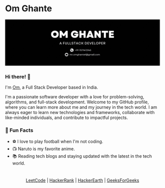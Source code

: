 # Om Ghante

![Profile Banner](./other/github-gif-banner.gif)

### Hi there! 👋

I'm [Om](https://om-ghante-digital-resume.vercel.app/), a Full Stack Developer based in India.

I'm a passionate software developer with a love for problem-solving, algorithms, and full-stack development. Welcome to my GitHub profile, where you can learn more about me and my journey in the tech world. I am always eager to learn new technologies and frameworks, collaborate with like-minded individuals, and contribute to impactful projects.

### 🌟 Fun Facts

- ⚽ I love to play football when I'm not coding.
- 📺 Naruto is my favorite anime.
- 📚 Reading tech blogs and staying updated with the latest in the tech world.

# 

<div align="center">
  <a href="https://leetcode.com/om_ghante/">LeetCode</a> |
  <a href="https://www.hackerrank.com/profile/omghante">HackerRank</a> |
  <a href="https://www.hackerearth.com/@omghante">HackerEarth</a> |
  <a href="https://www.geeksforgeeks.org/user/omghante/">GeeksForGeeks</a>
</div>
    

